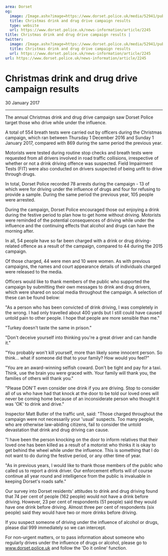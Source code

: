 ```yaml
area: Dorset
og:
  image: /Image.ashx?image=https://www.dorset.police.uk/media/52941/public-survey-statistic.jpg&amp;amp;width=150
  title: Christmas drink and drug drive campaign results
  type: website
  url: https://www.dorset.police.uk/news-information/article/2245
title: Christmas drink and drug drive campaign results |
twitter:
  image: /Image.ashx?image=https://www.dorset.police.uk/media/52941/public-survey-statistic.jpg&amp;amp;width=150
  title: Christmas drink and drug drive campaign results
  url: https://www.dorset.police.uk/news-information/article/2245
url: https://www.dorset.police.uk/news-information/article/2245
```

# Christmas drink and drug drive campaign results

30 January 2017

* * *

The annual Christmas drink and drug drive campaign saw Dorset Police target those who drive while under the influence.

A total of 554 breath tests were carried out by officers during the Christmas campaign, which ran between Thursday 1 December 2016 and Sunday 1 January 2017, compared with 869 during the same period the previous year.

Motorists were tested during routine stop checks and breath tests were requested from all drivers involved in road traffic collisions, irrespective of whether or not a drink driving offence was suspected. Field Impairment Tests (FIT) were also conducted on drivers suspected of being unfit to drive through drugs.

In total, Dorset Police recorded 78 arrests during the campaign - 13 of which were for driving under the influence of drugs and four for refusing to provide a sample. During the same period the previous year, 105 people were arrested.

During the campaign, Dorset Police encouraged those out enjoying a drink during the festive period to plan how to get home without driving. Motorists were reminded of the potential consequences of driving while under the influence and the continuing effects that alcohol and drugs can have the morning after.

In all, 54 people have so far been charged with a drink or drug driving-related offence as a result of the campaign, compared to 44 during the 2015 campaign.

Of those charged, 44 were men and 10 were women. As with previous campaigns, the names and court appearance details of individuals charged were released to the media.

Officers would like to thank members of the public who supported the campaign by submitting their own messages to drink and drug drivers, which were shared on social media throughout the campaign. A selection of these can be found below:

"As a person who has been convicted of drink driving, I was completely in the wrong. I had only travelled about 400 yards but I still could have caused untold pain to other people. I hope that people are more sensible than me."

"Turkey doesn't taste the same in prison."

"Don't deceive yourself into thinking you're a great driver and can handle it."

"You probably won't kill yourself, more than likely some innocent person. So think… what if someone did that to your family? How would you feel?"

"You are an award-winning selfish coward. Don't be tight and pay for a taxi. Think, use the brain you were graced with. Your family will thank you, the families of others will thank you."

"Please DON'T even consider one drink if you are driving. Stop to consider all of us who have had that knock at the door to be told our loved ones will never be coming home because of an inconsiderate person who thought it was 'OK' to drink and drive."

Inspector Matt Butler of the traffic unit, said: "Those charged throughout the campaign were not necessarily your 'usual' suspects. Too many people, who are otherwise law-abiding citizens, fail to consider the untold devastation that drink and drug driving can cause.

"I have been the person knocking on the door to inform relatives that their loved one has been killed as a result of a motorist who thinks it is okay to get behind the wheel while under the influence. This is something that I do not want to do during the festive period, or any other time of year.

"As in previous years, I would like to thank those members of the public who called us to report a drink driver. Our enforcement efforts will of course continue all year round and intelligence from the public is invaluable in keeping Dorset's roads safe."

Our survey into Dorset residents' attitudes to drink and drug driving found that 74 per cent of people (162 people) would not have a drink before driving. However, 23 per cent of respondents (51 people) said they would have one drink before driving. Almost three per cent of respondents (six people) said they would have two or more drinks before driving.

If you suspect someone of driving under the influence of alcohol or drugs, please dial 999 immediately so we can intercept.

For non-urgent matters, or to pass information about someone who regularly drives under the influence of drugs or alcohol, please go to www.dorset.police.uk and follow the 'Do it online' function.
